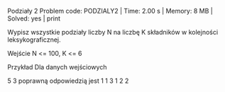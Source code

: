 Podziały 2
Problem code: PODZIALY2 | Time: 2.00 s | Memory: 8 MB | Solved: yes | print

Wypisz wszystkie podziały liczby N na liczbę K składników w kolejności leksykograficznej.

Wejście
N <= 100, K <= 6

Przykład
Dla danych wejściowych

5 3
poprawną odpowiedzią jest
1 1 3 
1 2 2
